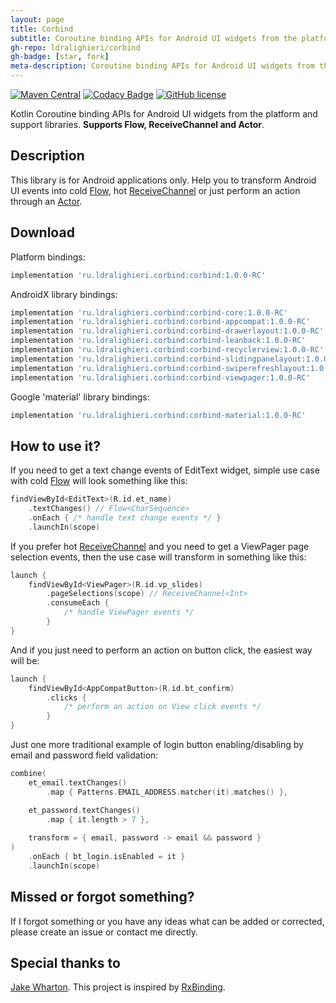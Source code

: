 ```yaml
---
layout: page
title: Corbind
subtitle: Coroutine binding APIs for Android UI widgets from the platform and support libraries.
gh-repo: ldralighieri/corbind
gh-badge: [star, fork]
meta-description: Coroutine binding APIs for Android UI widgets from the platform and support libraries.
---
```


[![Maven Central](https://img.shields.io/maven-central/v/ru.ldralighieri.corbind/corbind.svg)](https://search.maven.org/search?q=g:ru.ldralighieri.corbind)
[![Codacy Badge](https://api.codacy.com/project/badge/Grade/a1c9a1b1d1ce4ca7a201ab93492bf6e0)](https://www.codacy.com/app/LDRAlighieri/Corbind?utm_source=github.com&amp;utm_medium=referral&amp;utm_content=LDRAlighieri/Corbind&amp;utm_campaign=Badge_Grade)
[![GitHub license](https://img.shields.io/badge/license-Apache%20License%202.0-blue.svg?style=flat)](https://www.apache.org/licenses/LICENSE-2.0)


Kotlin Coroutine binding APIs for Android UI widgets from the platform and support libraries. **Supports Flow, ReceiveChannel and Actor**.


## Description

This library is for Android applications only. Help you to transform Android UI events into cold [Flow][flow], hot [ReceiveChannel][channel] or just perform an action through an [Actor][actor].


## Download

Platform bindings:
```groovy
implementation 'ru.ldralighieri.corbind:corbind:1.0.0-RC'
```

AndroidX library bindings:
```groovy
implementation 'ru.ldralighieri.corbind:corbind-core:1.0.0-RC'
implementation 'ru.ldralighieri.corbind:corbind-appcompat:1.0.0-RC'
implementation 'ru.ldralighieri.corbind:corbind-drawerlayout:1.0.0-RC'
implementation 'ru.ldralighieri.corbind:corbind-leanback:1.0.0-RC'
implementation 'ru.ldralighieri.corbind:corbind-recyclerview:1.0.0-RC'
implementation 'ru.ldralighieri.corbind:corbind-slidingpanelayout:1.0.0-RC'
implementation 'ru.ldralighieri.corbind:corbind-swiperefreshlayout:1.0.0-RC'
implementation 'ru.ldralighieri.corbind:corbind-viewpager:1.0.0-RC'
```

Google 'material' library bindings:
```groovy
implementation 'ru.ldralighieri.corbind:corbind-material:1.0.0-RC'
```


## How to use it?

If you need to get a text change events of EditText widget, simple use case with cold [Flow][flow] will look something like this:
```kotlin
findViewById<EditText>(R.id.et_name)
    .textChanges() // Flow<CharSequence>
    .onEach { /* handle text change events */ }
    .launchIn(scope)
```

If you prefer hot [ReceiveChannel][channel] and you need to get a ViewPager page selection events, then the use case will transform in something like this:
```kotlin
launch {
    findViewById<ViewPager>(R.id.vp_slides)
        .pageSelections(scope) // ReceiveChannel<Int>
        .consumeEach {
            /* handle ViewPager events */
        }
}
```

And if you just need to perform an action on button click, the easiest way will be:
```kotlin
launch {
    findViewById<AppCompatButton>(R.id.bt_confirm)
        .clicks {
            /* perform an action on View click events */
        }
}
```

Just one more traditional example of login button enabling/disabling by email and password field validation:
```kotlin
combine(
    et_email.textChanges()
        .map { Patterns.EMAIL_ADDRESS.matcher(it).matches() },

    et_password.textChanges()
        .map { it.length > 7 },
            
    transform = { email, password -> email && password }
) 
    .onEach { bt_login.isEnabled = it }
    .launchIn(scope)
```


## Missed or forgot something?

If I forgot something or you have any ideas what can be added or corrected, please create an issue or contact me directly.


## Special thanks to

[Jake Wharton][jw]. This project is inspired by [RxBinding][rx].


[jw]: https://github.com/JakeWharton
[rx]: https://github.com/JakeWharton/RxBinding
[flow]: https://kotlin.github.io/kotlinx.coroutines/kotlinx-coroutines-core/kotlinx.coroutines.flow/-flow/index.html
[channel]: https://kotlin.github.io/kotlinx.coroutines/kotlinx-coroutines-core/kotlinx.coroutines.channels/-receive-channel/index.html
[actor]: https://kotlin.github.io/kotlinx.coroutines/kotlinx-coroutines-core/kotlinx.coroutines.channels/actor.html
